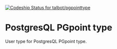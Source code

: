 [ ![Codeship Status for talbot/pgpointtype](https://codeship.com/projects/ca9f0200-93b0-0133-ad3b-0a77b4bcb93e/status?branch=master)](https://codeship.com/projects/124839)

# PostgresQL PGpoint type
User type for PostgresQL PGpoint type.
